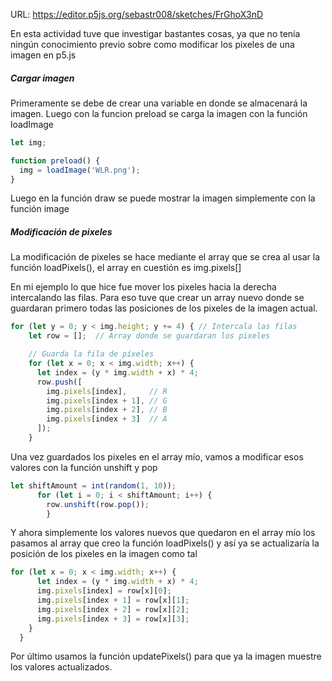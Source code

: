 URL: https://editor.p5js.org/sebastr008/sketches/FrGhoX3nD

En esta actividad tuve que investigar bastantes cosas, ya que no tenía ningún conocimiento previo sobre como modificar los pixeles de una imagen en p5.js

##### Cargar imagen 
Primeramente se debe de crear una variable en donde se almacenará la imagen. Luego con la funcion preload se carga la imagen con la función loadImage

```js
let img; 

function preload() {
  img = loadImage('WLR.png'); 
}
```

Luego en la función draw se puede mostrar la imagen simplemente con la función image

##### Modificación de pixeles

La modificación de pixeles se hace mediante el array que se crea al usar la función loadPixels(), el array en cuestión es img.pixels[]

En mi ejemplo lo que hice fue mover los pixeles hacia la derecha intercalando las filas. Para eso tuve que crear un array nuevo donde se guardaran primero todas las posiciones de los pixeles de la imagen actual.

```js
for (let y = 0; y < img.height; y += 4) { // Intercala las filas
    let row = [];  // Array donde se guardaran los pixeles

    // Guarda la fila de píxeles
    for (let x = 0; x < img.width; x++) {
      let index = (y * img.width + x) * 4;
      row.push([
        img.pixels[index],     // R
        img.pixels[index + 1], // G
        img.pixels[index + 2], // B
        img.pixels[index + 3]  // A
      ]);
    }
```

Una vez guardados los pixeles en el array mío, vamos a modificar esos valores con la función unshift y pop 

```js
let shiftAmount = int(random(1, 10)); 
      for (let i = 0; i < shiftAmount; i++) {
        row.unshift(row.pop());
        }
```


Y ahora simplemente los valores nuevos que quedaron en el array mío los pasamos al array que creo la función loadPixels() y así ya se actualizaría la posición de los pixeles en la imagen como tal 

```js
for (let x = 0; x < img.width; x++) {
      let index = (y * img.width + x) * 4;
      img.pixels[index] = row[x][0];
      img.pixels[index + 1] = row[x][1];
      img.pixels[index + 2] = row[x][2];
      img.pixels[index + 3] = row[x][3];
    }
  }
```

Por último usamos la función updatePixels() para que ya la imagen muestre los valores actualizados.


